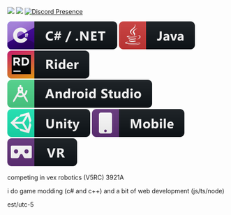 ![](http://github-profile-summary-cards.vercel.app/api/cards/profile-details?username=Dooomsickle&theme=github_dark) 
![](http://github-profile-summary-cards.vercel.app/api/cards/productive-time?username=Dooomsickle&theme=github_dark&utcOffset=8) 
[![Discord Presence](https://lanyard.cnrad.dev/api/952109474091532298)](https://discord.com/users/952109474091532298)

![](https://github.com/MikeCodesDotNET/ColoredBadges/blob/master/svg/dev/languages/csharp_dotnet.svg)
![](https://github.com/MikeCodesDotNET/ColoredBadges/blob/master/svg/dev/languages/java.svg)
![](https://github.com/MikeCodesDotNET/ColoredBadges/blob/master/svg/dev/tools/jetbrains_rider.svg)
![](https://github.com/MikeCodesDotNET/ColoredBadges/blob/master/svg/dev/tools/android_studio.svg)
![](https://github.com/MikeCodesDotNET/ColoredBadges/blob/master/svg/dev/frameworks/unity.svg)
![](https://github.com/MikeCodesDotNET/ColoredBadges/blob/master/svg/dev/misc/mobile.svg)
![](https://github.com/MikeCodesDotNET/ColoredBadges/blob/master/svg/dev/misc/vr.svg)

competing in vex robotics (V5RC) 3921A

i do game modding (c# and c++) and a bit of web development (js/ts/node)

est/utc-5
